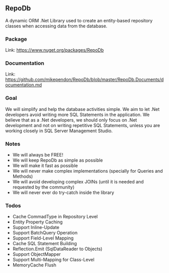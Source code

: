 ## RepoDb

A dynamic ORM .Net Library used to create an entity-based repository classes when accessing data from the database.

### Package
Link: https://www.nuget.org/packages/RepoDb

### Documentation
Link: https://github.com/mikependon/RepoDb/blob/master/RepoDb.Documents/documentation.md

### Goal

We will simplify and help the database activities simple. We aim to let .Net developers avoid writing more SQL Statements in the application. We believe that as a .Net developers, we should only focus on .Net development and not on writing repetitive SQL Statements, unless you are working closely in SQL Server Management Studio.

### Notes

 - We will always be FREE!
 - We will keep RepoDb as simple as possible
 - We will make it fast as possible
 - We will never make complex implementations (specially for Queries and Methods)
 - We will avoid developing complex JOINs (until it is needed and requested by the community)
 - We will never ever do try-catch inside the library
 
### Todos

 - Cache CommadType in Repository Level
 - Entity Property Caching
 - Support Inline-Update
 - Support BatchQuery Operation
 - Support Field-Level Mapping
 - Cache SQL Statement Building
 - Reflection.Emit (SqlDataReader to Objects)
 - Support ObjectMapper
 - Support Multi-Mapping for Class-Level
 - MemoryCache Flush
